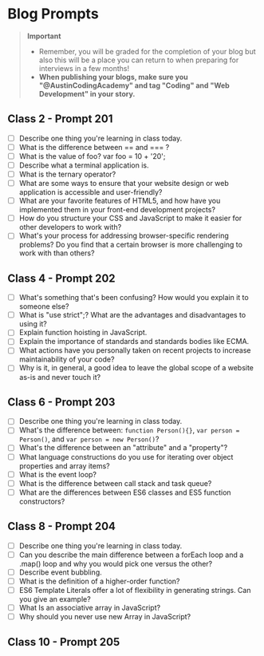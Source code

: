 # Blog Prompts

  > **Important**
  > - Remember, you will be graded for the completion of your blog but also this will be a place you can return to when preparing for interviews in a few months!
  > - **When publishing your blogs, make sure you "@AustinCodingAcademy" and tag "Coding" and "Web Development" in your story.**

## Class 2 - Prompt 201

- [ ] Describe one thing you're learning in class today.
- [ ] What is the difference between == and === ?
- [ ] What is the value of foo? var foo = 10 + '20';
- [ ] Describe what a terminal application is.
- [ ] What is the ternary operator?
- [ ] What are some ways to ensure that your website design or web application is accessible and user-friendly?
- [ ] What are your favorite features of HTML5, and how have you implemented them in your front-end development projects?
- [ ] How do you structure your CSS and JavaScript to make it easier for other developers to work with?
- [ ] What's your process for addressing browser-specific rendering problems? Do you find that a certain browser is more challenging to work with than others?

## Class 4 - Prompt 202

- [ ] What's something that's been confusing? How would you explain it to someone else?
- [ ] What is "use strict";? What are the advantages and disadvantages to using it?
- [ ] Explain function hoisting in JavaScript.
- [ ] Explain the importance of standards and standards bodies like ECMA.
- [ ] What actions have you personally taken on recent projects to increase maintainability of your code?
- [ ] Why is it, in general, a good idea to leave the global scope of a website as-is and never touch it?

## Class 6 - Prompt 203

- [ ] Describe one thing you're learning in class today.
- [ ] What's the difference between: `function Person(){}`, `var person = Person()`, and `var person = new Person()`?
- [ ] What's the difference between an "attribute" and a "property"?
- [ ] What language constructions do you use for iterating over object properties and array items?
- [ ] What is the event loop?
- [ ] What is the difference between call stack and task queue?
- [ ] What are the differences between ES6 classes and ES5 function constructors?

## Class 8 - Prompt 204

- [ ] Describe one thing you're learning in class today.
- [ ] Can you describe the main difference between a forEach loop and a .map() loop and why you would pick one versus the other?
- [ ] Describe event bubbling.
- [ ] What is the definition of a higher-order function?
- [ ] ES6 Template Literals offer a lot of flexibility in generating strings. Can you give an example?
- [ ] What Is an associative array in JavaScript?
- [ ] Why should you never use new Array in JavaScript?

## Class 10 - Prompt 205

